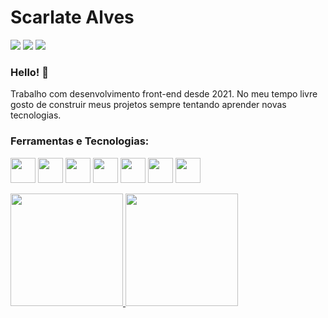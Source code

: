 # Scarlate Alves

<div>
<a href="https://www.instagram.com/scaralves10/" target="_blank"><img src="https://img.shields.io/badge/-Instagram-%23E4405F?style=for-the-badge&logo=instagram&logoColor=white" target="_blank"></a> <a href = "scarlate100@gmail.com"><img src="https://img.shields.io/badge/Gmail-D14836?style=for-the-badge&logo=gmail&logoColor=white" target="_blank"></a> <a href="https://www.linkedin.com/in/scarlate-alves-518ab5127/" target="_blank"><img src="https://img.shields.io/badge/-LinkedIn-%230077B5?style=for-the-badge&logo=linkedin&logoColor=white" target="_blank"></a>   
</div>

### Hello! 👋
 Trabalho com desenvolvimento front-end desde 2021. No meu tempo livre gosto de construir meus projetos sempre tentando aprender novas tecnologias.

### Ferramentas e Tecnologias:
<img src="https://cdn.jsdelivr.net/gh/devicons/devicon/icons/git/git-original.svg" width="40" height="40"/> <img src="https://cdn.jsdelivr.net/gh/devicons/devicon/icons/react/react-original.svg" width="40" height="40" /> <img src="https://cdn.jsdelivr.net/gh/devicons/devicon/icons/nextjs/nextjs-original.svg"  width="40" height="40" /> <img src="https://cdn.jsdelivr.net/gh/devicons/devicon/icons/typescript/typescript-original.svg"  width="40" height="40" />
            <img src="https://cdn.jsdelivr.net/gh/devicons/devicon/icons/javascript/javascript-original.svg"   width="40" height="40" /> <img src="https://cdn.jsdelivr.net/gh/devicons/devicon/icons/jest/jest-plain.svg" width="40" height="40" /> <img src="https://cdn.jsdelivr.net/gh/devicons/devicon/icons/storybook/storybook-original.svg" width="40" height="40" />

<div>
<a href="https://github.com/seu-usuário-aqui">
<img height="180em" src="https://github-readme-stats.vercel.app/api/top-langs/?username=ScarlateAlves&layout=compact&langs_count=7&theme=dracula"/>
<img height="180em" src="https://github-readme-stats.vercel.app/api?username=ScarlateAlves&show_icons=true&theme=dracula&include_all_commits=true&count_private=true"/>
</div>

<!--
**ScarlateAlves/ScarlateAlves** is a ✨ _special_ ✨ repository because its `README.md` (this file) appears on your GitHub profile.

Here are some ideas to get you started:

- 🔭 I’m currently working on ...
- 🌱 I’m currently learning ...
- 👯 I’m looking to collaborate on ...
- 🤔 I’m looking for help with ...
- 💬 Ask me about ...
- 📫 How to reach me: ...
- 😄 Pronouns: ...
- ⚡ Fun fact: ...
-->


